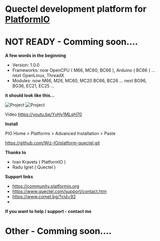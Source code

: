 # Quectel development platform for [PlatformIO](http://platformio.org)

# NOT READY - Comming soon....

**A few words in the beginning**
* Version: 1.0.0 
* Frameworks: now OpenCPU ( M66, MC60, BC66 ), Arduino ( BC66 ) ... next OpenLinux, ThreadX
* Modules: now M66, M26, MC60, MC20 BC66, BC26 ... next BG96, BG36, EC21, EC25 ...

**it should look like this...**

![Project](https://raw.githubusercontent.com/Wiz-IO/platform-opencpu/master/platform.png) 
![Project](https://raw.githubusercontent.com/Wiz-IO/platform-opencpu/master/boards.png) 

Video 
https://youtu.be/YvHy1MLqH70

**Install**

PIO Home > Platforms > Advanced Installation > Paste 

https://github.com/Wiz-IO/platform-quectel.git


**Thanks to**

* Ivan Kravets ( PlatformIO )
* Radu Igret ( Quectel )

**Support links**

* https://community.platformio.org
* https://www.quectel.com/support/contact.htm
* https://www.comet.bg/?cid=92
*

**If you want to help / support - contact me**
# Other - Comming soon....
